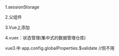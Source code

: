 1.sessionStorage

2.父组件

3.Vue上添加

4.vuex：状态管理(集中式的数据管理仓库)

vue3.中 app.config.globalProperties.$validate //但不用

